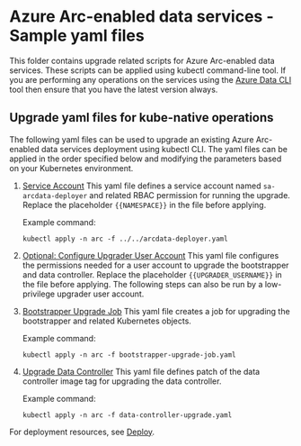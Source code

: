 # Azure Arc-enabled data services - Sample yaml files

This folder contains upgrade related scripts for Azure Arc-enabled data services. These scripts can be applied using kubectl command-line tool. If you are performing any operations on the services using the [Azure Data CLI](https://learn.microsoft.com/sql/azdata/install/deploy-install-azdata?toc=%2Fazure%2Fazure-arc%2Fdata%2Ftoc.json&bc=%2Fazure%2Fazure-arc%2Fdata%2Fbreadcrumb%2Ftoc.json&view=sql-server-ver15) tool then ensure that you have the latest version always.

## Upgrade yaml files for kube-native operations

The following yaml files can be used to upgrade an existing Azure Arc-enabled data services deployment using kubectl CLI. The yaml files can be applied in the order specified below and modifying the parameters based on your Kubernetes environment.

1. [Service Account](../../arcdata-deployer.yaml)
This yaml file defines a service account named `sa-arcdata-deployer` and related RBAC permission for running the upgrade. Replace the placeholder `{{NAMESPACE}}` in the file before applying.

   Example command:

   ```kubectl
   kubectl apply -n arc -f ../../arcdata-deployer.yaml
   ```

1. [Optional: Configure Upgrader User Account](./arcdata-upgrader.yaml)
This yaml file configures the permissions needed for a user account to upgrade the bootstrapper and data controller. Replace the placeholder `{{UPGRADER_USERNAME}}` in the file before applying. The following steps can also be run by a low-privilege upgrader user account.

1. [Bootstrapper Upgrade Job](./bootstrapper-upgrade-job.yaml)
This yaml file creates a job for upgrading the bootstrapper and related Kubernetes objects.

   Example command:

   ```kubectl
   kubectl apply -n arc -f bootstrapper-upgrade-job.yaml
   ```

1. [Upgrade Data Controller](./data-controller-upgrade.yaml)
This yaml file defines patch of the data controller image tag for upgrading the data controller.

   Example command:

   ```kubectl
   kubectl apply -n arc -f data-controller-upgrade.yaml
   ```

For deployment resources, see [Deploy](../../deploy/readme.md).
